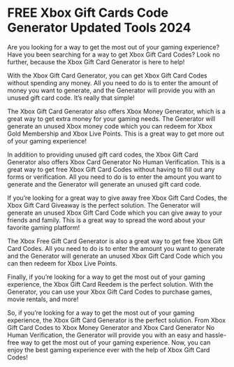 # FREE Xbox Gift Cards Code Generator Updated Tools 2024

Are you looking for a way to get the most out of your gaming experience? Have you been searching for a way to get Xbox Gift Card Codes? Look no further, because the Xbox Gift Card Generator is here to help!

With the Xbox Gift Card Generator, you can get Xbox Gift Card Codes without spending any money. All you need to do is to enter the amount of money you want to generate, and the Generator will provide you with an unused gift card code. It’s really that simple!


The Xbox Gift Card Generator also offers Xbox Money Generator, which is a great way to get extra money for your gaming needs. The Generator will generate an unused Xbox money code which you can redeem for Xbox Gold Membership and Xbox Live Points. This is a great way to get more out of your gaming experience!

In addition to providing unused gift card codes, the Xbox Gift Card Generator also offers Xbox Card Generator No Human Verification. This is a great way to get free Xbox Gift Card Codes without having to fill out any forms or verification. All you need to do is to enter the amount you want to generate and the Generator will generate an unused gift card code.

If you’re looking for a great way to give away free Xbox Gift Card Codes, the Xbox Gift Card Giveaway is the perfect solution. The Generator will generate an unused Xbox Gift Card Code which you can give away to your friends and family. This is a great way to spread the word about your favorite gaming platform!

The Xbox Free Gift Card Generator is also a great way to get free Xbox Gift Card Codes. All you need to do is to enter the amount you want to generate and the Generator will generate an unused Xbox Gift Card Code which you can then redeem for Xbox Live Points.

Finally, if you’re looking for a way to get the most out of your gaming experience, the Xbox Gift Card Reedem is the perfect solution. With the Generator, you can use your Xbox Gift Card Codes to purchase games, movie rentals, and more!

So, if you’re looking for a way to get the most out of your gaming experience, the Xbox Gift Card Generator is the perfect solution. From Xbox Gift Card Codes to Xbox Money Generator and Xbox Card Generator No Human Verification, the Generator will provide you with an easy and hassle-free way to get the most out of your gaming experience. Now, you can enjoy the best gaming experience ever with the help of Xbox Gift Card Codes!

